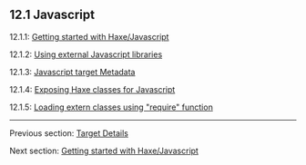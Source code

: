 ## 12.1 Javascript

12.1.1: [Getting started with Haxe/Javascript](target-javascript-getting-started.md)

12.1.2: [Using external Javascript libraries](target-javascript-external-libraries.md)

12.1.3: [Javascript target Metadata](target-javascript-metadata.md)

12.1.4: [Exposing Haxe classes for Javascript](target-javascript-expose.md)

12.1.5: [Loading extern classes using "require" function](target-javascript-require.md)

---

Previous section: [Target Details](target-details.md)

Next section: [Getting started with Haxe/Javascript](target-javascript-getting-started.md)
